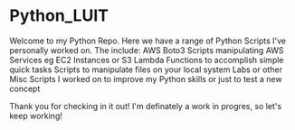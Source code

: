 # Python_LUIT
Welcome to my Python Repo. Here we have a range of Python Scripts I've personally worked on.
The include:
AWS Boto3 Scripts manipulating AWS Services eg EC2 Instances or S3
Lambda Functions to accomplish simple quick tasks
Scripts to manipulate files on your local system
Labs or other Misc Scripts I worked on to improve my Python skills or just to test a new concept

Thank you for checking in it out! I'm definately a work in progres, so let's keep working!

